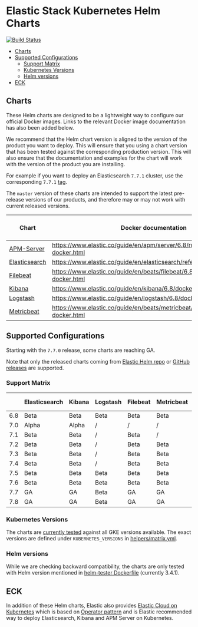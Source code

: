 # Elastic Stack Kubernetes Helm Charts

[![Build Status](https://img.shields.io/jenkins/s/https/devops-ci.elastic.co/job/elastic+helm-charts+6.8.svg)](https://devops-ci.elastic.co/job/elastic+helm-charts+6.8/)

<!-- START doctoc generated TOC please keep comment here to allow auto update -->
<!-- DON'T EDIT THIS SECTION, INSTEAD RE-RUN doctoc TO UPDATE -->


- [Charts](#charts)
- [Supported Configurations](#supported-configurations)
  - [Support Matrix](#support-matrix)
  - [Kubernetes Versions](#kubernetes-versions)
  - [Helm versions](#helm-versions)
- [ECK](#eck)

<!-- END doctoc generated TOC please keep comment here to allow auto update -->


## Charts

These Helm charts are designed to be a lightweight way to configure our official
Docker images. Links to the relevant Docker image documentation has also been
added below.

We recommend that the Helm chart version is aligned to the version of the product
you want to deploy. This will ensure that you using a chart version that has been
tested against the corresponding production version.
This will also ensure that the documentation and examples for the chart will work
with the version of the product you are installing.

For example if you want to deploy an Elasticsearch `7.7.1` cluster, use the
corresponding `7.7.1` [tag][elasticsearch-771].

The `master` version of these charts are intended to support the latest pre-release
versions of our products, and therefore may or may not work with current released
versions.

| Chart                                      | Docker documentation                                                        | Latest 7 Version           | Latest 6 Version            |
|--------------------------------------------|-----------------------------------------------------------------------------|----------------------------|-----------------------------|
| [APM-Server](./apm-server/README.md)       | https://www.elastic.co/guide/en/apm/server/6.8/running-on-docker.html       | [`7.9.0`][apm-7]           | [`6.8.13`][apm-6]           |
| [Elasticsearch](./elasticsearch/README.md) | https://www.elastic.co/guide/en/elasticsearch/reference/6.8/docker.html     | [`7.9.0`][elasticsearch-7] | [`6.8.13`][elasticsearch-6] |
| [Filebeat](./filebeat/README.md)           | https://www.elastic.co/guide/en/beats/filebeat/6.8/running-on-docker.html   | [`7.9.0`][filebeat-7]      | [`6.8.13`][filebeat-6]      |
| [Kibana](./kibana/README.md)               | https://www.elastic.co/guide/en/kibana/6.8/docker.html                      | [`7.9.0`][kibana-7]        | [`6.8.13`][kibana-6]        |
| [Logstash](./logstash/README.md)           | https://www.elastic.co/guide/en/logstash/6.8/docker.html                    | [`7.9.0`][logstash-7]      | [`6.8.13`][logstash-6]      |
| [Metricbeat](./metricbeat/README.md)       | https://www.elastic.co/guide/en/beats/metricbeat/6.8/running-on-docker.html | [`7.9.0`][metricbeat-7]    | [`6.8.13`][metricbeat-6]    |

## Supported Configurations

Starting with the `7.7.0` release, some charts are reaching GA.

Note that only the released charts coming from [Elastic Helm repo][] or
[GitHub releases][] are supported.

### Support Matrix

|     | Elasticsearch | Kibana | Logstash | Filebeat | Metricbeat | APM Server |
|-----|---------------|--------|----------|----------|------------|------------|
| 6.8 | Beta          | Beta   | Beta     | Beta     | Beta       | Alpha      |
| 7.0 | Alpha         | Alpha  | /        | /        | /          | /          |
| 7.1 | Beta          | Beta   | /        | Beta     | /          | /          |
| 7.2 | Beta          | Beta   | /        | Beta     | Beta       | /          |
| 7.3 | Beta          | Beta   | /        | Beta     | Beta       | /          |
| 7.4 | Beta          | Beta   | /        | Beta     | Beta       | /          |
| 7.5 | Beta          | Beta   | Beta     | Beta     | Beta       | Alpha      |
| 7.6 | Beta          | Beta   | Beta     | Beta     | Beta       | Alpha      |
| 7.7 | GA            | GA     | Beta     | GA       | GA         | Alpha      |
| 7.8 | GA            | GA     | Beta     | GA       | GA         | Alpha      |

### Kubernetes Versions

The charts are [currently tested][] against all GKE versions available. The
exact versions are defined under `KUBERNETES_VERSIONS` in
[helpers/matrix.yml][].

### Helm versions

While we are checking backward compatibility, the charts are only tested with
Helm version mentioned in [helm-tester Dockerfile][] (currently 3.4.1).


## ECK

In addition of these Helm charts, Elastic also provides
[Elastic Cloud on Kubernetes][] which is based on [Operator pattern][] and is
Elastic recommended way to deploy Elasticsearch, Kibana and APM Server on
Kubernetes.


[currently tested]: https://devops-ci.elastic.co/job/elastic+helm-charts+6.8/
[elastic cloud on kubernetes]: https://github.com/elastic/cloud-on-k8s
[elastic helm repo]: https://helm.elastic.co
[github releases]: https://github.com/elastic/helm-charts/releases
[helm-tester Dockerfile]: https://github.com/elastic/helm-charts/blob/6.8/helpers/helm-tester/Dockerfile
[helpers/matrix.yml]: https://github.com/elastic/helm-charts/blob/6.8/helpers/matrix.yml
[operator pattern]: https://kubernetes.io/docs/concepts/extend-kubernetes/operator/
[elasticsearch-771]: https://github.com/elastic/helm-charts/tree/7.7.1/elasticsearch/

[apm-7]: https://github.com/elastic/helm-charts/tree/7.9.0/apm-server/README.md
[apm-6]: https://github.com/elastic/helm-charts/tree/6.8.13/apm-server/README.md
[elasticsearch-7]: https://github.com/elastic/helm-charts/tree/7.9.0/elasticsearch/README.md
[elasticsearch-6]: https://github.com/elastic/helm-charts/tree/6.8.13/elasticsearch/README.md
[filebeat-7]: https://github.com/elastic/helm-charts/tree/7.9.0/filebeat/README.md
[filebeat-6]: https://github.com/elastic/helm-charts/tree/6.8.13/filebeat/README.md
[kibana-7]: https://github.com/elastic/helm-charts/tree/7.9.0/kibana/README.md
[kibana-6]: https://github.com/elastic/helm-charts/tree/6.8.13/kibana/README.md
[logstash-7]: https://github.com/elastic/helm-charts/tree/7.9.0/logstash/README.md
[logstash-6]: https://github.com/elastic/helm-charts/tree/6.8.13/logstash/README.md
[metricbeat-7]: https://github.com/elastic/helm-charts/tree/7.9.0/metricbeat/README.md
[metricbeat-6]: https://github.com/elastic/helm-charts/tree/6.8.13/metricbeat/README.md
